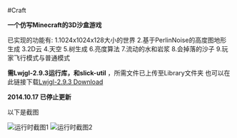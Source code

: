 #Craft

 **一个仿写Minecraft的3D沙盒游戏** 

已实现的功能有:
1.1024x1024x128大小的世界
2.基于PerlinNoise的高度图地形生成
3.2D云
4.天空
5.树生成
6.亮度算法
7.流动的水和岩浆
8.会掉落的沙子
9.玩家飞行模式与普通模式

 **需Lwjgl-2.9.3运行库，和slick-util** ，所需文件已上传至Library文件夹
也可以在此链接下载[Lwjgl-2.9.3 Download](http://legacy.lwjgl.org/download.php)

 **2014.10.17 已停止更新** 

以下是截图

![运行时截图1](http://git.oschina.net/uploads/images/2016/0728/224215_22b7cf8e_104360.png "截图1")
![运行时截图2](http://git.oschina.net/uploads/images/2016/0728/224627_022fdd04_104360.jpeg "截图2")